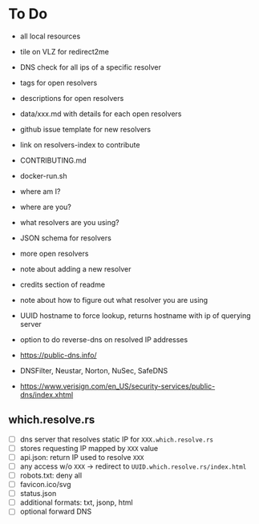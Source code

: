 # To Do

* all local resources
* tile on VLZ for redirect2me
* DNS check for all ips of a specific resolver
* tags for open resolvers
* descriptions for open resolvers
* data/xxx.md with details for each open resolvers
* github issue template for new resolvers
* link on resolvers-index to contribute
* CONTRIBUTING.md
* docker-run.sh
* where am I?
* where are you?
* what resolvers are you using?
* JSON schema for resolvers
* more open resolvers
* note about adding a new resolver
* credits section of readme
* note about how to figure out what resolver you are using
* UUID hostname to force lookup, returns hostname with ip of querying server
* option to do reverse-dns on resolved IP addresses


* https://public-dns.info/

* DNSFilter, Neustar, Norton, NuSec, SafeDNS
* https://www.verisign.com/en_US/security-services/public-dns/index.xhtml

## which.resolve.rs

- [ ] dns server that resolves static IP for `XXX.which.resolve.rs`
- [ ] stores requesting IP mapped by `XXX` value
- [ ] api.json: return IP used to resolve `XXX`
- [ ] any access w/o `XXX` -> redirect to `UUID.which.resolve.rs/index.html`
- [ ] robots.txt: deny all
- [ ] favicon.ico/svg
- [ ] status.json
- [ ] additional formats: txt, jsonp, html
- [ ] optional forward DNS
